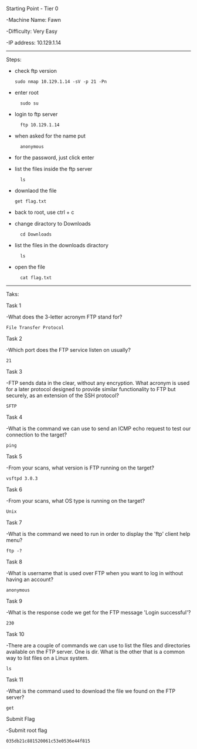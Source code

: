 Starting Point - Tier 0

-Machine Name: Fawn

-Difficulty: Very Easy

-IP address: 10.129.1.14

************
Steps:

- check ftp version

      sudo nmap 10.129.1.14 -sV -p 21 -Pn
- enter root

        sudo su
- login to ftp server

        ftp 10.129.1.14
- when asked for the name put

        anonymous
- for the password, just click enter
- list the files inside the ftp server

        ls
- downlaod the file

      get flag.txt
- back to root, use ctrl + c
- change diractory to Downloads

        cd Downloads
- list the files in the downloads diractory

        ls
- open the file

        cat flag.txt

**********
Taks:

Task 1

-What does the 3-letter acronym FTP stand for?

    File Transfer Protocol


Task 2

-Which port does the FTP service listen on usually?

    21


Task 3

-FTP sends data in the clear, without any encryption. What acronym is used for a later protocol designed to provide similar functionality to FTP but securely, as an extension of the SSH protocol?


    SFTP


Task 4

-What is the command we can use to send an ICMP echo request to test our connection to the target?


    ping


Task 5

-From your scans, what version is FTP running on the target?


    vsftpd 3.0.3


Task 6

-From your scans, what OS type is running on the target?


    Unix


Task 7

-What is the command we need to run in order to display the 'ftp' client help menu?


    ftp -?


Task 8

-What is username that is used over FTP when you want to log in without having an account?


    anonymous


Task 9

-What is the response code we get for the FTP message 'Login successful'?


    230


Task 10

-There are a couple of commands we can use to list the files and directories available on the FTP server. One is dir. What is the other that is a common way to list files on a Linux system.


    ls


Task 11

-What is the command used to download the file we found on the FTP server?


    get


Submit Flag

-Submit root flag

    035db21c881520061c53e0536e44f815

